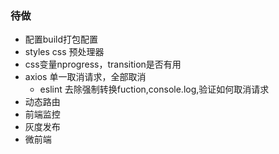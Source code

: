 <!--
 * @Author: 周恩波 zhouenbo@lx-dtx.com
 * @Date: 2024-09-02 16:36:36
 * @LastEditors: 周恩波
 * @LastEditTime: 2024-10-17 21:15:54
 * @Description:
-->
### 待做
- 配置build打包配置
- styles css 预处理器
- css变量nprogress，transition是否有用
- axios 单一取消请求，全部取消
  - eslint 去除强制转换fuction,console.log,验证如何取消请求
- 动态路由
- 前端监控
- 灰度发布
- 微前端
